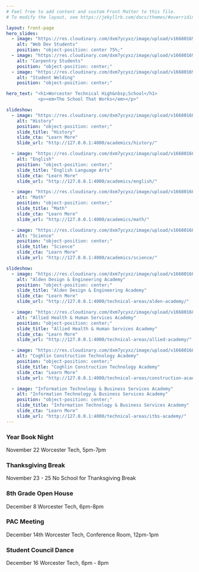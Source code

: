 ```yaml
---
# Feel free to add content and custom Front Matter to this file.
# To modify the layout, see https://jekyllrb.com/docs/themes/#overriding-theme-defaults

layout: front-page
hero_slides: 
  - image: "https://res.cloudinary.com/dxm7ycyxz/image/upload/v1668016973/2022/06/IMG_5222-5-scaled_mhjmva.jpg"
    alt: "Web Dev Students"
    position: "object-position: center 75%;"
  - image: "https://res.cloudinary.com/dxm7ycyxz/image/upload/v1668016966/2022/05/07C7A651-2D1F-43F6-BE63-383639091C84_biukvq.jpg"
    alt: "Carpentry Students"
    position: "object-position: center;"
  - image: "https://res.cloudinary.com/dxm7ycyxz/image/upload/v1668016972/2022/06/2CF7C34E-D8A1-4E93-A020-B4198E17C843_pilgb0.jpg"
    alt: "Student Welding"
    position: "object-position: center;"

hero_text: "<h1>Worcester Technical High&nbsp;School</h1>
            <p><em>The School That Works</em></p>"

slideshow:
  - image: "https://res.cloudinary.com/dxm7ycyxz/image/upload/v1668016854/2022/03/history-image_q1ta2r.jpg"
    alt: "History"
    position: "object-position: center;"
    slide_title: "History"
    slide_cta: "Learn More"
    Slide_url: "http://127.0.0.1:4000/academics/history/"

  - image: "https://res.cloudinary.com/dxm7ycyxz/image/upload/v1668016844/2022/03/english-image-300x123_nlgwto.jpg"
    alt: "English"
    position: "object-position: center;"
    slide_title: "English Language Arts"
    slide_cta: "Learn More"
    slide_url: "http://127.0.0.1:4000/academics/english/"

  - image: "https://res.cloudinary.com/dxm7ycyxz/image/upload/v1668016852/2022/03/math-image-150x150_psjbxx.jpg"
    alt: "Math"
    position: "object-position: center;"
    slide_title: "Math"
    slide_cta: "Learn More"
    slide_url: "http://127.0.0.1:4000/academics/math/"

  - image: "https://res.cloudinary.com/dxm7ycyxz/image/upload/v1668016850/2022/03/science-image_xgshcl.jpg"
    alt: "Science"
    position: "object-position: center;"
    slide_title: "Science"
    slide_cta: "Learn More"
    slide_url: "http://127.0.0.1:4000/academics/science/"

slideshow:
  - image: "https://res.cloudinary.com/dxm7ycyxz/image/upload/v1668016834/2022/02/alden-1024x395-1-768x296_dqoe7g.jpg"
    alt: "Alden Design & Engineering Academy"
    position: "object-position: center;"
    slide_title: "Alden Design & Engineering Academy"
    slide_cta: "Learn More"
    slide_url: "http://127.0.0.1:4000/technical-areas/alden-academy/"

  - image: "https://res.cloudinary.com/dxm7ycyxz/image/upload/v1668016834/2022/02/health-1024x682-768x512-1-300x200_sefdl4.jpg"
    alt: "Allied Health & Human Services Academy"
    position: "object-position: center;"
    slide_title: "Allied Health & Human Services Academy"
    slide_cta: "Learn More"
    slide_url: "http://127.0.0.1:4000/technical-areas/allied-academy/"

  - image: "https://res.cloudinary.com/dxm7ycyxz/image/upload/v1668016834/2022/02/solar-panels-1794467_1280-768x518-1_xggaqo.jpg"
    alt: "Coghlin Construction Technology Academy"
    position: "object-position: center;"
    slide_title: "Coghlin Construction Technology Academy"
    slide_cta: "Learn More"
    slide_url: "http://127.0.0.1:4000/technical-areas/construction-academy/"

  - image: "Information Technology & Business Services Academy"
    alt: "Information Technology & Business Services Academy"
    position: "object-position: center;"
    slide_title: "Information Technology & Business Services Academy"
    slide_cta: "Learn More"
    slide_url: "http://127.0.0.1:4000/technical-areas/itbs-academy/"
---
```


### Year Book Night
November 22
Worcester Tech, 5pm-7pm

### Thanksgiving Break
November 23 - 25
No School for Thanksgiving Break

### 8th Grade Open House
December 8
Worcester Tech, 6pm-8pm

### PAC Meeting
December 14th
Worcester Tech, Conference Room, 12pm-1pm

### Student Council Dance
December 16
Worcester Tech, 6pm - 8pm
